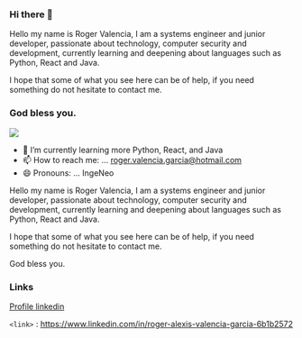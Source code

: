 ### Hi there 👋

Hello my name is Roger Valencia, I am a systems engineer and junior developer, passionate about technology, computer security and development, currently learning and deepening about languages such as Python, React and Java.

I hope that some of what you see here can be of help, if you need something do not hesitate to contact me.

### God bless you.

![](https://images.pexels.com/photos/1714202/pexels-photo-1714202.jpeg?cs=srgb&dl=pexels-josh-sorenson-1714202.jpg&fm=jpg)

- 🌱 I’m currently learning  more Python, React, and Java
- 📫 How to reach me: ... roger.valencia.garcia@hotmail.com
- 😄 Pronouns: ... IngeNeo

Hello my name is Roger Valencia, I am a systems engineer and junior developer, passionate about technology, computer security and development, currently learning and deepening about languages such as Python, React and Java.

I hope that some of what you see here can be of help, if you need something do not hesitate to contact me.

God bless you.


### Links

[Profile linkedin](https://www.linkedin.com/in/roger-alexis-valencia-garcia-6b1b2572 "Profile linkedin")

`<link>` : <https://www.linkedin.com/in/roger-alexis-valencia-garcia-6b1b2572>
